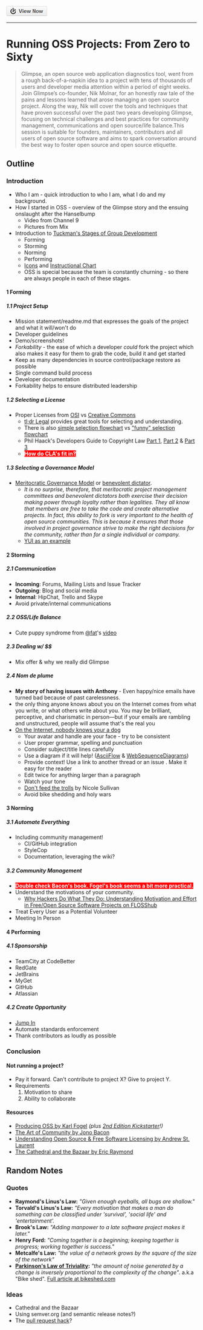 [![View Now](img/viewnow.png)](http://5minfork.com/nikmd23/oss0to60/)
___

# Running OSS Projects: From Zero to Sixty 
> Glimpse, an open source web application diagnostics tool, went from a rough back-of-a-napkin idea to a project with tens of thousands of users and developer media attention within a period of eight weeks. Join Glimpse’s co-founder, Nik Molnar, for an honestly raw tale of the pains and lessons learned that arose managing an open source project. Along the way, Nik will cover the tools and techniques that have proven successful over the past two years developing Glimpse, focusing on technical challenges and best practices for community management, communications and open source/life balance.This session is suitable for founders, maintainers, contributors and all users of open source software and aims to spark conversation around the best way to foster open source and open source etiquette.

## Outline

### Introduction
- Who I am - quick introduction to who I am, what I do and my background.
- How I started in OSS - overview of the Glimpse story and the ensuing onslaught after the Hanselbump
  - Video from Channel 9
  - Pictures from Mix
- Introduction to [Tuckman's Stages of Group Development](http://en.wikipedia.org/wiki/Tuckman%27s_stages_of_group_development)
  - Forming
  - Storming
  - Norming
  - Performing
  - [Icons](http://4.bp.blogspot.com/-ihTg3P3EfmE/TcmrBAwknxI/AAAAAAAAAAk/pgc4TZXcVik/s1600/Untitled.jpg) and [Instructional Chart](http://www.the-happy-manager.com/wp-content/uploads/tuckmangroupstagesmodel1.png)
  - OSS is special because the team is constantly churning - so there are always people in each of these stages.

#### 1 Forming

##### 1.1 Project Setup
- Mission statement/readme.md that expresses the goals of the project and what it will/won't do
- Developer guidelines
- Demo/screenshots!
- *Forkability* - the ease of which a developer *could* fork the project which also makes it easy for them to grab the code, build it and get started
 - Keep as many dependencies in source control/package restore as possible
 - Single command build process
 - Developer documentation
 - Forkability helps to ensure distributed leadership

##### 1.2 Selecting a License
- Proper Licenses from [OSI](http://opensource.org/) vs [Creative Commons](http://creativecommons.org/)
  - [tl;dr Legal](http://www.tldrlegal.com/) provides great tools for selecting and understanding.
  - There is also [simple selection flowchart](http://i.stack.imgur.com/igJ6X.png) vs ["funny" selection flowchart](http://cl.ly/5nAo)
  - Phil Haack's Developers Guide to Copyright Law [Part 1](http://haacked.com/archive/2006/01/24/TheDevelopersGuideToCopyrightLaw-Part1.aspx), [Part 2](http://haacked.com/archive/2006/01/24/DevelopersGuideToOpenSourceSoftwareLicensing.aspx) & [Part 3](http://haacked.com/archive/2006/01/26/WhoOwnstheCopyrightforAnOpenSourceProject.aspx)
  - <span style="background-color:red; color: white; font-weight: bold;">How do CLA's fit in?</span>
 
##### 1.3 Selecting a Governance Model
- [Meritocratic Governance Model](http://www.oss-watch.ac.uk/resources/meritocraticGovernanceModel) or [benevolent dictator](http://www.oss-watch.ac.uk/resources/benevolentdictatorgovernancemodel).
  - *It is no surprise, therefore, that meritocratic project management committees and benevolent dictators both exercise their decision making power through loyalty rather than legalities. They all know that members are free to take the code and create alternative projects. In fact, this ability to fork is very important to the health of open source communities. This is because it ensures that those involved in project governance strive to make the right decisions for the community, rather than for a single individual or company.*
  - [YUI as an example](https://github.com/yui/yui3/wiki/Contributor-Model)
  
#### 2 Storming

##### 2.1 Communication
- **Incoming**: Forums, Mailing Lists and Issue Tracker
- **Outgoing**: Blog and social media
- **Internal**: HipChat, Trello and Skype
- Avoid private/internal communications

##### 2.2 OSS/Life Balance
- Cute puppy syndrome from [@fat](https://github.com/fat)'s [video](http://www.google.com/url?sa=t&rct=j&q=&esrc=s&source=web&cd=1&ved=0CDAQtwIwAA&url=http%3A%2F%2Fwww.youtube.com%2Fwatch%3Fv%3DUIDb6VBO9os&ei=N8WbUfzCMvOz4APonICAAw&usg=AFQjCNEjRH7wE1xfxuZUPgHJbiaDpvdRNg&sig2=AfxZDLkpVzEYk1OeC5U0jg&bvm=bv.46865395,d.dmg&cad=rja)

##### 2.3 Dealing w/ $$
- Mix offer & why we really did Glimpse

##### 2.4 Nom de plume
- **My story of having issues with Anthony** - Even happy/nice emails have turned bad because of past carelessness. 
- the only thing anyone knows about you on the Internet comes from what you write, or
what others write about you. You may be brilliant, perceptive, and charismatic in person—but if your
emails are rambling and unstructured, people will assume that's the real you
- [On the Internet, nobody knows your a dog](http://en.wikipedia.org/wiki/On_the_Internet,_nobody_knows_you%27re_a_dog)
  - Your avatar and handle are your face - try to be consistent
  - User proper grammar, spelling and punctuation
  - Consider subject/title lines carefully
  - Use a diagram if it will help! ([AsciiFlow](http://www.asciiflow.com/) & [WebSequenceDiagrams](http://www.websequencediagrams.com/))
  - Provide context! Use a link to another thread or an issue . Make it easy for the reader
  - Edit twice for anything larger than a paragraph
  - Watch your tone
  - [Don't feed the trolls](http://www.stubbornella.org/content/2012/05/31/dont-feed-the-trolls/) by Nicole Sullivan
  - Avoid bike shedding and holy wars

#### 3 Norming

##### 3.1 Automate Everything
- Including community management!
  - CI/GitHub integration
  - StyleCop
  - Documentation, leveraging the wiki?

##### 3.2 Community Management
- <span style="background-color:red; color: white; font-weight: bold;">Double check Bacon's book. Fogel's book seems a bit more practical.</span>
- Understand the motivations of your community.
  - [Why Hackers Do What
They Do: Understanding Motivation and Effort in Free/Open Source Software Projects on FLOSShub](http://flosshub.org/sites/flosshub.org/files/lakhaniwolf.pdf)
- Treat Every User as a Potential Volunteer
- Meeting In Person

#### 4 Performing

##### 4.1 Sponsorship
- TeamCity at CodeBetter
- RedGate
- JetBrains
- MyGet
- GitHub
- Atlassian

##### 4.2 Create Opportunity
- [Jump In](http://nikcodes.com/2013/05/10/new-contributor-jump-in/)
- Automate standards enforcement 
- Thank contributors as loudly as possible

### Conclusion

#### Not running a project?
- Pay it forward. Can't contribute to project X? Give to project Y.
- Requirements
  1. Motivation to share
  2. Ability to collaborate

#### Resources
- [Producing OSS by Karl Fogel](http://producingoss.com/) *(plus [2nd Edition Kickstarter](http://www.kickstarter.com/projects/kfogel/updating-producing-open-source-software-for-2nd-ed)!)*
- [The Art of Community by Jono Bacon](http://www.artofcommunityonline.org/)
- [Understanding Open Source & Free Software Licensing by Andrew St. Laurent](http://oreilly.com/openbook/osfreesoft/book/index.html)
- [The Cathedral and the Bazaar by  Eric Raymond](http://en.wikipedia.org/wiki/The_Cathedral_and_the_Bazaar)

## Random Notes

### Quotes
- **Raymond's Linus's Law:** *"Given enough eyeballs, all bugs are shallow."*
- **Torvald's Linus's Law:** *"Every motivation that makes a man do something can be classified under 'survival', 'social life' and 'entertainment'.*
- **Brook's Law:** *"Adding manpower to a late software project makes it later."*
- **Henry Ford:** *"Coming together is a beginning; keeping together is progress; working together is success."*
- **Metcalfe's Law:** *"the value of a network grows by the square of the size of the network"*
- **[Parkinson's Law of Triviality](https://en.wikipedia.org/wiki/Parkinson%27s_law_of_triviality):** *"the amount of noise generated by a change is inversely proportional to the complexity of the change"*. a.k.a "Bike shed". [Full article at bikeshed.com](http://bikeshed.com/)

### Ideas
- Cathedral and the Bazaar
- Using semver.org (and semantic release notes?)
- The [pull request hack](http://felixge.de/2013/03/11/the-pull-request-hack.html)?